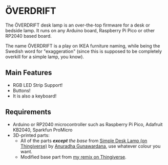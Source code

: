 # ÖVERDRIFT

The ÖVERDRIFT desk lamp is an over-the-top firmware for a desk or bedside lamp. It runs on any Arduino board, Raspberry Pi Pico or other RP2040 based board.

The name ÖVERDRIFT is a play on IKEA furniture naming, while being the Swedish word for "exaggeration" (since this is supposed to be completely overkill for a simple lamp, you know).

## Main Features

* RGB LED Strip Support!
* Buttons!
* It is also a keyboard!

## Requirements

* Arduino or RP2040 microcontroller such as Raspberry Pi Pico, Adafruit KB2040, Sparkfun ProMicro
* 3D-printed parts:
  * All of the parts _**except** the base_ from [Simple Desk Lamp (on Thingiverse)](https://www.thingiverse.com/thing:2855826) by [Anuradha Gunawardana](https://www.thingiverse.com/LKBrilliant), use whatever colour you want.
  * Modified base part from [my remix on Thingiverse](https://www.thingiverse.com/thing:5478722).

